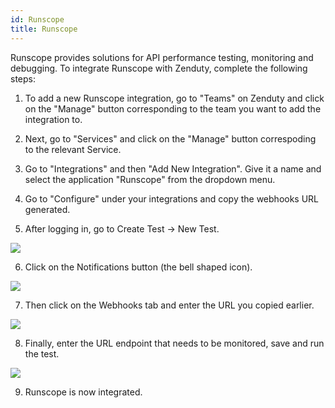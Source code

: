 ```yaml
---
id: Runscope
title: Runscope
---
```

Runscope provides solutions for API performance testing, monitoring and debugging. To integrate Runscope with Zenduty, complete the following steps:

1. To add a new Runscope integration, go to "Teams" on Zenduty and click on the "Manage" button corresponding to the team you want to add the integration to.

2. Next, go to "Services" and click on the "Manage" button correspoding to the relevant Service.

3. Go to "Integrations" and then "Add New Integration". Give it a name and select the application "Runscope" from the dropdown menu.

4. Go to "Configure" under your integrations and copy the webhooks URL generated. 

5. After logging in, go to Create Test -> New Test.

![](/docs/img/Integrations/Runscope/1.png)

6. Click on the Notifications button (the bell shaped icon).

![](/docs/img/Integrations/Runscope/2.png)

7. Then click on the Webhooks tab and enter the URL you copied earlier. 

![](/docs/img/Integrations/Runscope/3.png)

8. Finally, enter the URL endpoint that needs to be monitored, save and run the test.

![](/docs/img/Integrations/Runscope/4.png)

9. Runscope is now integrated.